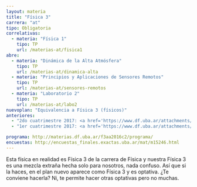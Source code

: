 ```yaml
---
layout: materia
title: "Física 3"
carrera: "at"
tipo: Obligatoria
correlativas:
  - materia: "Física 1"
    tipo: TP
    url: /materias-at/fisica1
abre:
  - materia: "Dinámica de la Alta Atmósfera"
    tipo: TP
    url: /materias-at/dinamica-alta
  - materia: "Principios y Aplicaciones de Sensores Remotos"
    tipo: TP
    url: /materias-at/sensores-remotos
  - materia: "Laboratorio 2"
    tipo: TP
    url: /materias-at/labo2
nuevoplan: "Equivalencia a Física 3 (físicos)"
anteriores:
  - "2do cuatrimestre 2017: <a href='https://www.df.uba.ar/attachments/article/26/segundo.pdf'>Horarios</a>"
  - "1er cuatrimestre 2017: <a href='https://www.df.uba.ar/attachments/article/26/primero.pdf'>Horarios</a>"

programa: http://materias.df.uba.ar/f3aa2016c2/programa/
encuestas: http://encuestas_finales.exactas.uba.ar/mat/m15246.html
---
```


Esta física en realidad es Física 3 de la carrera de Física y nuestra Física 3 es una mezcla extraña hecha solo para nosotros, nada confuso. Así que si la haces, en el plan nuevo aparece como Física 3 y es optativa. ¿Te conviene hacerla? Ni, te permite hacer otras optativas pero no muchas.